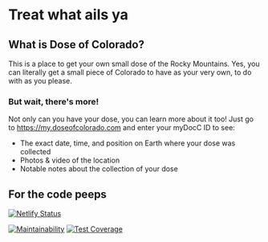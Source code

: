 # Treat what ails ya

## What is Dose of Colorado?

This is a place to get your own small dose of the Rocky Mountains. Yes, you can literally get a small piece of Colorado to have as your very own, to do with as you please.  

### But wait, there's more!

Not only can you have your dose, you can learn more about it too! Just go to https://my.doseofcolorado.com and enter your myDocC ID to see:
- The exact date, time, and position on Earth where your dose was collected
- Photos & video of the location
- Notable notes about the collection of your dose

## For the code peeps

[//]: # (Shelving CircleCI indefinitely due to poor ROI)
<!--- [![CircleCI](https://circleci.com/gh/scottbram/dose-of-colorado.svg?style=svg)](https://circleci.com/gh/scottbram/dose-of-colorado) -->

[![Netlify Status](https://api.netlify.com/api/v1/badges/b839638f-ba53-4b44-8e15-34c6dceb1acf/deploy-status)](https://app.netlify.com/sites/dose-of-colorado/deploys)

[![Maintainability](https://api.codeclimate.com/v1/badges/1f5b53772adae87198b6/maintainability)](https://codeclimate.com/github/scottbram/dose-of-colorado/maintainability)
[![Test Coverage](https://api.codeclimate.com/v1/badges/1f5b53772adae87198b6/test_coverage)](https://codeclimate.com/github/scottbram/dose-of-colorado/test_coverage)
